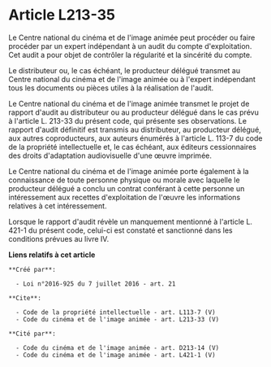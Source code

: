 # Article L213-35

Le Centre national du cinéma et de l'image animée peut procéder ou faire procéder par un expert indépendant à un audit du
compte d'exploitation. Cet audit a pour objet de contrôler la régularité et la sincérité du compte. 

Le distributeur ou, le cas échéant, le producteur délégué transmet au Centre national du cinéma et de l'image animée ou à
l'expert indépendant tous les documents ou pièces utiles à la réalisation de l'audit. 

Le Centre national du cinéma et de l'image animée transmet le projet de rapport d'audit au distributeur ou au producteur
délégué dans le cas prévu à l'article L. 213-33 du présent code, qui présente ses observations. Le rapport d'audit définitif
est transmis au distributeur, au producteur délégué, aux autres coproducteurs, aux auteurs énumérés à l'article L. 113-7 du
code de la propriété intellectuelle et, le cas échéant, aux éditeurs cessionnaires des droits d'adaptation audiovisuelle
d'une œuvre imprimée. 

Le Centre national du cinéma et de l'image animée porte également à la connaissance de toute personne physique ou morale avec
laquelle le producteur délégué a conclu un contrat conférant à cette personne un intéressement aux recettes d'exploitation de
l'œuvre les informations relatives à cet intéressement. 

Lorsque le rapport d'audit révèle un manquement mentionné à l'article L. 421-1 du présent code, celui-ci est constaté et
sanctionné dans les conditions prévues au livre IV.

**Liens relatifs à cet article**

	**Créé par**:

	  - Loi n°2016-925 du 7 juillet 2016 - art. 21

	**Cite**:

	  - Code de la propriété intellectuelle - art. L113-7 (V)
	  - Code du cinéma et de l'image animée - art. L213-33 (V)

	**Cité par**:

	  - Code du cinéma et de l'image animée - art. D213-14 (V)
	  - Code du cinéma et de l'image animée - art. L421-1 (V)
